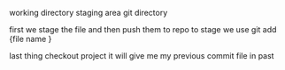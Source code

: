 working directory
staging area
git directory

first we stage the file and then push them to repo
to stage we use git add {file name }

last thing checkout project
it will give me my previous commit file in past

